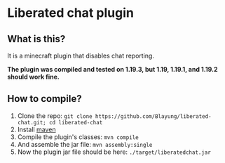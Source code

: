 # Liberated chat plugin
## What is this?
It is a minecraft plugin that disables chat reporting.

**The plugin was compiled and tested on 1.19.3, but 1.19, 1.19.1, and 1.19.2 should work fine.**

## How to compile?
1. Clone the repo: `git clone https://github.com/Blayung/liberated-chat.git; cd liberated-chat`
2. Install [maven](https://maven.apache.org/download.cgi)
3. Compile the plugin's classes: `mvn compile`
4. And assemble the jar file: `mvn assembly:single`
5. Now the plugin jar file should be here: `./target/liberatedchat.jar`
